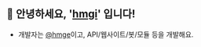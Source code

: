 ## 👋 안녕하세요, '[hmgi](https://github.com/hmgi)' 입니다!
- 개발자는 [@hmge](https://github.com/hmge)이고, API/웹사이트/봇/모듈 등을 개발해요.
